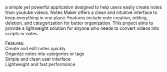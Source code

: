 a simple yet powerful application designed to help users easily create notes from youtube videos. Notes Maker offers a clean and intuitive interface to keep everything in one place. Features include note creation, editing, deletion, and categorization for better organization. This project aims to provide a  lightweight solution for anyone who needs to convert videos into scripts or notes.    
         
Features:            
Create and edit notes quickly           
Organize notes into categories or tags            
Simple and clean user interface             
Lightweight and fast performance         
         
     
        
   
 

